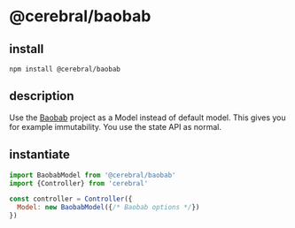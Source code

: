 # @cerebral/baobab

## install

`npm install @cerebral/baobab`

## description
Use the [Baobab](https://github.com/Yomguithereal/baobab) project as a Model instead of default model. This gives you for example immutability. You use the state API as normal.

## instantiate

```js
import BaobabModel from '@cerebral/baobab'
import {Controller} from 'cerebral'

const controller = Controller({
  Model: new BaobabModel({/* Baobab options */})
})
```
